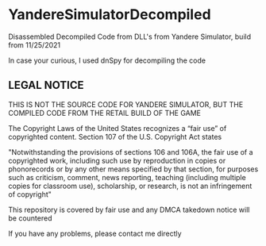 # YandereSimulatorDecompiled
Disassembled Decompiled Code from DLL's from Yandere Simulator, build from 11/25/2021

In case your curious, I used dnSpy for decompiling the code

## LEGAL NOTICE

THIS IS NOT THE SOURCE CODE FOR YANDERE SIMULATOR, BUT THE COMPILED CODE FROM THE RETAIL BUILD OF THE GAME

The Copyright Laws of the United States recognizes a “fair use” of copyrighted content. Section 107 of the U.S. Copyright Act states

"Notwithstanding the provisions of sections 106 and 106A, the fair use of a copyrighted work, including such use by reproduction in copies or phonorecords or by any other means specified by that section, for purposes such as criticism, comment, news reporting, teaching (including multiple copies for classroom use), scholarship, or research, is not an infringement of copyright"

This repository is covered by fair use and any DMCA takedown notice will be countered

If you have any problems, please contact me directly
